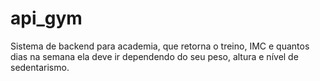 # api_gym
Sistema de backend para academia, que retorna o treino, IMC e quantos dias na semana ela deve ir dependendo do seu peso, altura e nível de sedentarismo. 
